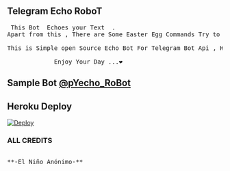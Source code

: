
## Telegram Echo  RoboT 
<pre> This Bot  Echoes your Text  .</br>Apart from this , There are Some Easter Egg Commands Try to Find them All in My Bot before looking into Source .</br>
This is Simple open Source Echo Bot For Telegram Bot Api , Heroku & python beginners .</br> </br>             Enjoy Your Day ...❤️ </Pre>              

## Sample Bot  [@pYecho_RoBot](https://telegram.dog/pyEcho_ROBot)

## Heroku Deploy   
[![Deploy](https://www.herokucdn.com/deploy/button.svg)](https://heroku.com/deploy?template=https://github.com/bhardwajjEE/EchoRoBot)


### ALL CREDITS 
<Pre> 
**-El Niño Anónimo-** </pre>
